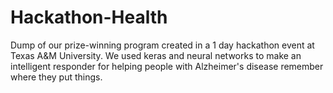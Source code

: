 # Hackathon-Health

Dump of our prize-winning program created in a 1 day hackathon event at Texas A&M University.
We used keras and neural networks to make an intelligent responder for helping people with Alzheimer's disease remember where they put things.
